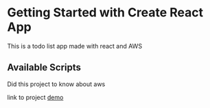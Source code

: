 # Getting Started with Create React App

This is a todo list app made with react and AWS

## Available Scripts

Did this project to know about aws 

link to project [demo](https://dev.d1hdvujkhgtl7z.amplifyapp.com/)

